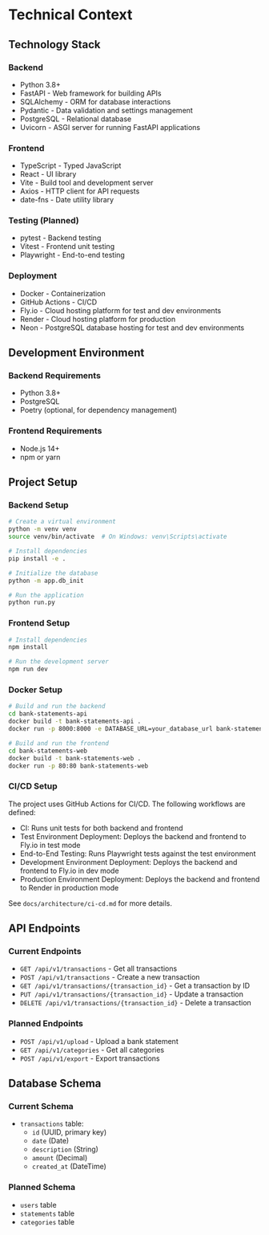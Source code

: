 # Technical Context

## Technology Stack

### Backend

- Python 3.8+
- FastAPI - Web framework for building APIs
- SQLAlchemy - ORM for database interactions
- Pydantic - Data validation and settings management
- PostgreSQL - Relational database
- Uvicorn - ASGI server for running FastAPI applications

### Frontend

- TypeScript - Typed JavaScript
- React - UI library
- Vite - Build tool and development server
- Axios - HTTP client for API requests
- date-fns - Date utility library

### Testing (Planned)

- pytest - Backend testing
- Vitest - Frontend unit testing
- Playwright - End-to-end testing

### Deployment

- Docker - Containerization
- GitHub Actions - CI/CD
- Fly.io - Cloud hosting platform for test and dev environments
- Render - Cloud hosting platform for production
- Neon - PostgreSQL database hosting for test and dev environments

## Development Environment

### Backend Requirements

- Python 3.8+
- PostgreSQL
- Poetry (optional, for dependency management)

### Frontend Requirements

- Node.js 14+
- npm or yarn

## Project Setup

### Backend Setup

```bash
# Create a virtual environment
python -m venv venv
source venv/bin/activate  # On Windows: venv\Scripts\activate

# Install dependencies
pip install -e .

# Initialize the database
python -m app.db_init

# Run the application
python run.py
```

### Frontend Setup

```bash
# Install dependencies
npm install

# Run the development server
npm run dev
```

### Docker Setup

```bash
# Build and run the backend
cd bank-statements-api
docker build -t bank-statements-api .
docker run -p 8000:8000 -e DATABASE_URL=your_database_url bank-statements-api

# Build and run the frontend
cd bank-statements-web
docker build -t bank-statements-web .
docker run -p 80:80 bank-statements-web
```

### CI/CD Setup

The project uses GitHub Actions for CI/CD. The following workflows are defined:

- CI: Runs unit tests for both backend and frontend
- Test Environment Deployment: Deploys the backend and frontend to Fly.io in test mode
- End-to-End Testing: Runs Playwright tests against the test environment
- Development Environment Deployment: Deploys the backend and frontend to Fly.io in dev mode
- Production Environment Deployment: Deploys the backend and frontend to Render in production mode

See `docs/architecture/ci-cd.md` for more details.

## API Endpoints

### Current Endpoints

- `GET /api/v1/transactions` - Get all transactions
- `POST /api/v1/transactions` - Create a new transaction
- `GET /api/v1/transactions/{transaction_id}` - Get a transaction by ID
- `PUT /api/v1/transactions/{transaction_id}` - Update a transaction
- `DELETE /api/v1/transactions/{transaction_id}` - Delete a transaction

### Planned Endpoints

- `POST /api/v1/upload` - Upload a bank statement
- `GET /api/v1/categories` - Get all categories
- `POST /api/v1/export` - Export transactions

## Database Schema

### Current Schema

- `transactions` table:
  - `id` (UUID, primary key)
  - `date` (Date)
  - `description` (String)
  - `amount` (Decimal)
  - `created_at` (DateTime)

### Planned Schema

- `users` table
- `statements` table
- `categories` table
